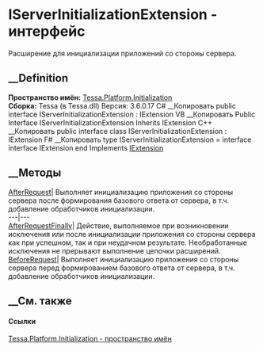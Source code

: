 # IServerInitializationExtension - интерфейс
Расширение для инициализации приложений со стороны сервера.
## __Definition
 **Пространство имён:**
[Tessa.Platform.Initialization](N_Tessa_Platform_Initialization.htm)  
 **Сборка:** Tessa (в Tessa.dll) Версия: 3.6.0.17
C# __Копировать
     public interface IServerInitializationExtension : IExtension
VB __Копировать
     Public Interface IServerInitializationExtension
    	Inherits IExtension
C++ __Копировать
     public interface class IServerInitializationExtension : IExtension
F# __Копировать
     type IServerInitializationExtension = 
        interface
            interface IExtension
        end
Implements
    [IExtension](T_Tessa_Extensions_IExtension.htm)
##  __Методы
[AfterRequest](M_Tessa_Platform_Initialization_IServerInitializationExtension_AfterRequest.htm)|
Выполняет инициализацию приложения со стороны сервера после формирования
базового ответа от сервера, в т.ч. добавление обработчиков инициализации.  
---|---  
[AfterRequestFinally](M_Tessa_Platform_Initialization_IServerInitializationExtension_AfterRequestFinally.htm)|
Действие, выполняемое при возникновении исключения или после инициализации
приложения со стороны сервера как при успешном, так и при неудачном
результате. Необработанные исключения не прерывают выполнение цепочки
расширений.  
[BeforeRequest](M_Tessa_Platform_Initialization_IServerInitializationExtension_BeforeRequest.htm)|
Выполняет инициализацию приложения со стороны сервера перед формированием
базового ответа от сервера, в т.ч. добавление обработчиков инициализации.  
## __См. также
#### Ссылки
[Tessa.Platform.Initialization - пространство
имён](N_Tessa_Platform_Initialization.htm)
